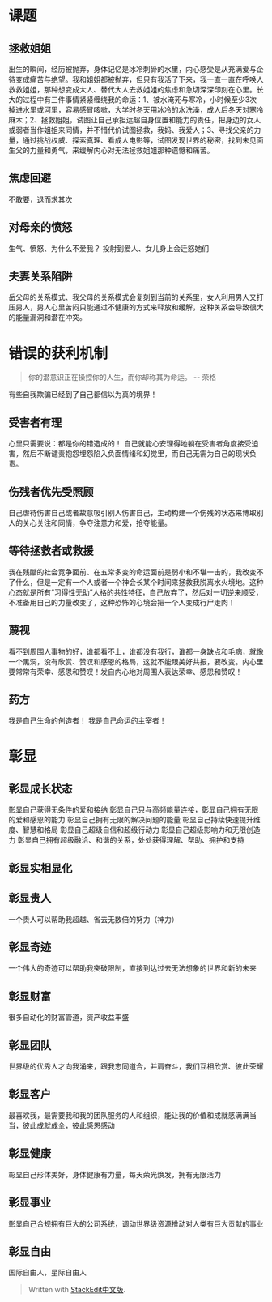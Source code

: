 # 课题
## 拯救姐姐
出生的瞬间，经历被抛弃，身体记忆是冰冷刺骨的水里，内心感受是从充满爱与企待变成痛苦与绝望。我和姐姐都被抛弃，但只有我活了下来，我一直一直在呼唤人救救姐姐，那种想变成大人、替代大人去救姐姐的焦虑和急切深深印刻在心里。长大的过程中有三件事情紧紧缠绕我的命运：1、被水淹死与寒冷，小时候至少3次掉进水里或河里，容易感冒咳嗽，大学时冬天用冰冷的水洗澡，成人后冬天对寒冷麻木；2、拯救姐姐，试图让自己承担远超自身位置和能力的责任，把身边的女人或弱者当作姐姐来同情，并不惜代价试图拯救，我妈、我爱人；3、寻找父亲的力量，通过挑战权威、探索真理、看成人电影等，试图发现世界的秘密，找到未见面生父的力量和勇气，来缓解内心对无法拯救姐姐那种遗憾和痛苦。
## 焦虑回避
不敢要，退而求其次
## 对母亲的愤怒
生气、愤怒、为什么不爱我？
投射到爱人、女儿身上会迁怒她们

## 夫妻关系陷阱
岳父母的关系模式、我父母的关系模式会复刻到当前的关系里，女人利用男人又打压男人，男人心里苦闷只能通过不健康的方式来释放和缓解，这种关系会导致很大的能量漏洞和潜在冲突。

# 错误的获利机制
>你的潜意识正在操控你的人生，而你却称其为命运。
-- 荣格

有些自我欺骗已经到了自己都信以为真的境界！
## 受害者有理
心里只需要说：都是你的错造成的！
自己就能心安理得地躺在受害者角度接受迫害，然后不断谴责抱怨埋怨陷入负面情绪和幻觉里，而自己无需为自己的现状负责。
## 伤残者优先受照顾
自己虐待伤害自己或者故意吸引别人伤害自己，主动构建一个伤残的状态来博取别人的关心关注和同情，争夺注意力和爱，抢夺能量。
## 等待拯救者或救援
我在残酷的社会竞争面前、在五常多变的命运面前是弱小和不堪一击的，我改变不了什么，但是一定有一个人或者一个神会长某个时间来拯救我脱离水火境地。这种心态就是所有“习得性无助”人格的共性特征，自己放弃了，然后对一切逆来顺受，不准备用自己的力量改变了，这种恐怖的心境会把一个人变成行尸走肉！

## 蔑视
看不到周围人事物的好，谁都看不上，谁都没有我行，谁都一身缺点和毛病，就像一个黑洞，没有欣赏、赞叹和感恩的格局，这就不能跟美好共振，要改变。内心里要常常有荣幸、感恩和赞叹！发自内心地对周围人表达荣幸、感恩和赞叹！

## 药方
我是自己生命的创造者！
我是自己命运的主宰者！

# 彰显
## 彰显成长状态
彰显自己获得无条件的爱和接纳
彰显自己只与高频能量连接，彰显自己拥有无限的爱和感恩的能力
彰显自己拥有无限的解决问题的能量
彰显自己持续快速提升维度、智慧和格局
彰显自己超级自信和超级行动力
彰显自己超级影响力和无限创造力
彰显自己拥有超级融洽、和谐的关系，处处获得理解、帮助、拥护和支持
## 彰显实相显化
## 彰显贵人
一个贵人可以帮助我超越、省去无数倍的努力（神力）
## 彰显奇迹
一个伟大的奇迹可以帮助我突破限制，直接到达过去无法想象的世界和新的未来
## 彰显财富
很多自动化的财富管道，资产收益丰盛
## 彰显团队
世界级的优秀人才向我涌来，跟我志同道合，并肩奋斗，我们互相欣赏、彼此荣耀
## 彰显客户
最喜欢我，最需要我和我的团队服务的人和组织，能让我的价值和成就感满满当当，彼此成就成全，彼此感恩感动
## 彰显健康
彰显自己形体美好，身体健康有力量，每天荣光焕发，拥有无限活力
## 彰显事业
彰显自己合规拥有巨大的公司系统，调动世界级资源推动对人类有巨大贡献的事业
## 彰显自由
国际自由人，星际自由人


> Written with [StackEdit中文版](https://stackedit.cn/).
<!--stackedit_data:
eyJoaXN0b3J5IjpbMTA3MjExMzcxMiwxNDM0NjkzODU1LDExND
cwNzA0OTcsMTE2Nzk5ODI3NywtMjA2MjUwNTAwOSwtMTAyNTU4
NjU3LDM1MTk4NjY4NF19
-->